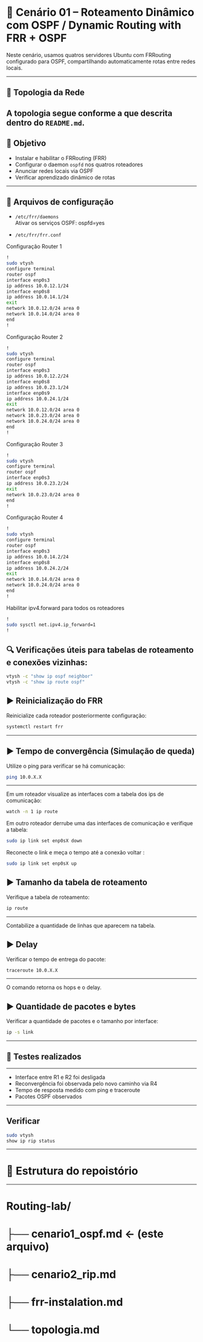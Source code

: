 # 📡 Cenário 01 – Roteamento Dinâmico com OSPF / Dynamic Routing with FRR + OSPF

Neste cenário, usamos quatros servidores Ubuntu com FRRouting configurado para OSPF, compartilhando automaticamente rotas entre redes locais.

---

## 🧱 Topologia da Rede

A topologia segue conforme a que descrita dentro do `README.md`.
---

## 🎯 Objetivo

- Instalar e habilitar o FRRouting (FRR)
- Configurar o daemon `ospfd` nos quatros roteadores
- Anunciar redes locais via OSPF
- Verificar aprendizado dinâmico de rotas

---

## 📂 Arquivos de configuração

- `/etc/frr/daemons`  
  Ativar os serviços OSPF:
  ospfd=yes

- `/etc/frr/frr.conf`

Configuração Router 1
```bash
!
sudo vtysh
configure terminal
router ospf
interface enp0s3
ip address 10.0.12.1/24
interface enp0s8
ip address 10.0.14.1/24
exit
network 10.0.12.0/24 area 0
network 10.0.14.0/24 area 0
end
!
```

Configuração Router 2
```bash
!
sudo vtysh
configure terminal
router ospf
interface enp0s3
ip address 10.0.12.2/24
interface enp0s8
ip address 10.0.23.1/24
interface enp0s9
ip address 10.0.24.1/24
exit
network 10.0.12.0/24 area 0
network 10.0.23.0/24 area 0
network 10.0.24.0/24 area 0
end
!
```

Configuração Router 3
```bash
!
sudo vtysh
configure terminal
router ospf
interface enp0s3
ip address 10.0.23.2/24
exit
network 10.0.23.0/24 area 0
end
!
```
Configuração Router 4
```bash
!
sudo vtysh
configure terminal
router ospf
interface enp0s3
ip address 10.0.14.2/24
interface enp0s8
ip address 10.0.24.2/24
exit
network 10.0.14.0/24 area 0
network 10.0.24.0/24 area 0
end
!
```
Habilitar ipv4.forward para todos os roteadores
```bash
!
sudo sysctl net.ipv4.ip_forward=1
!
```

## 🔍 Verificações úteis para tabelas de roteamento e conexões vizinhas:
```bash
vtysh -c "show ip ospf neighbor"
vtysh -c "show ip route ospf"
```

## ▶️ Reinicialização do FRR
Reinicialize cada roteador posteriormente configuração:
```bash
systemctl restart frr
```
---

## ▶️ Tempo de convergência (Simulação de queda)
Utilize o ping para verificar se há comunicação:
```bash
ping 10.0.X.X
```
---
Em um roteador visualize as interfaces com a tabela dos ips de comunicação:
```bash
watch -n 1 ip route
```
Em outro roteador derrube uma das interfaces de comunicação e verifique a tabela:
```bash
sudo ip link set enp0sX down
```
Reconecte o link e meça o tempo até a conexão voltar :
```bash
sudo ip link set enp0sX up
```

## ▶️ Tamanho da tabela de roteamento
Verifique a tabela de roteamento:
```bash
ip route
```
---
Contabilize a quantidade de linhas que aparecem na tabela.

## ▶️ Delay
Verificar o tempo de entrega do pacote:
```bash
traceroute 10.0.X.X
```
---
O comando retorna os hops e o delay.

## ▶️ Quantidade de pacotes e bytes
Verificar a quantidade de pacotes e o tamanho por interface:
```bash
ip -s link
```
---
## 🧪 Testes realizados
---
- Interface entre R1 e R2 foi desligada
- Reconvergência foi observada pelo novo caminho via R4
- Tempo de resposta medido com ping e traceroute
- Pacotes OSPF observados
---
## Verificar
```bash
sudo vtysh
show ip rip status
```
---
# 📁 Estrutura do repoistório
---
# Routing-lab/
# ├── cenario1_ospf.md ← (este arquivo)
# ├── cenario2_rip.md 
# ├── frr-instalation.md
# └── topologia.md


